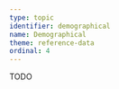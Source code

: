 ```yaml
---
type: topic
identifier: demographical
name: Demographical
theme: reference-data
ordinal: 4
---
```

TODO
